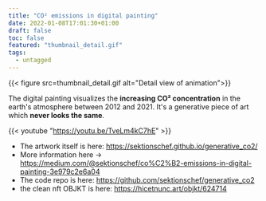 ```yaml
---
title: "CO² emissions in digital painting"
date: 2022-01-08T17:01:30+01:00
draft: false
toc: false
featured: "thumbnail_detail.gif" 
tags:
  - untagged
---
```


{{< figure src=thumbnail_detail.gif alt="Detail view of animation">}}

The digital painting visualizes the **increasing CO² concentration** in the earth's atmosphere between 2012 and 2021. It's a generative piece of art which **never looks the same**. 

{{< youtube "https://youtu.be/TveLm4kC7hE" >}}

* The artwork itself is here: https://sektionschef.github.io/generative_co2/
* More information here -> https://medium.com/@sektionschef/co%C2%B2-emissions-in-digital-painting-3e979c2e6a04 
* The code repo is here: https://github.com/sektionschef/generative_co2
* the clean nft OBJKT is here: https://hicetnunc.art/objkt/624714
